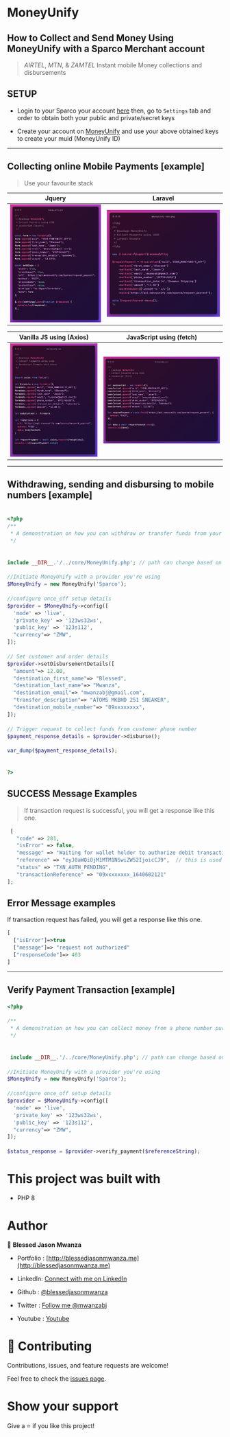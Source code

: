 # MoneyUnify

## How to Collect and Send Money Using MoneyUnify with a Sparco Merchant account

  > *AIRTEL*, *MTN*, & *ZAMTEL*  Instant mobile Money collections and disbursements

 
 ## SETUP

-  Login to your Sparco your account [here](https://gateway.sparco.io/) then, go to ```Settings``` tab and   order to obtain both your public and private/secret keys


 - Create your account on [MoneyUnify](https://dashboard.moneyunify.com) and use your above obtained keys to create your  muid (MoneyUnify ID)

 <!-- - See examples in [Collect_money.php](collect_money.php) and pick from your favorite stack -->

 <!-- - You can also utilize the [Disburse / WithDraw](disburse_withdraw.php) sample file to learn how you can transfer money from your Virtual account after collection, to any mobile number. *Kindly note* After collection of payments from online clients, You'd have to wait for some 3 days or so in order to have your funds ready for disbursement. Contact the [Sparco Team](https://www.sparcopay.com/) for more information on this -->
<hr>

## Collecting online Mobile Payments [example]
> Use your favourite stack 

<table>
  <thead>
    <tr>
      <th>Jquery</th>
      <th>Laravel</th>
    </tr>
  </thead>
  <tbody>
    <tr>
      <td>
        <img src="./collect/JQuery.png"/>
      </td>
      <td>
        <img src="./collect/Laravel.png"/>
      </td>
    </tr>
   </tbody>
</table>


<table>
  <thead>
    <tr>
      <th>Vanilla JS using (Axios)</th>
      <th>JavaScript using (fetch)</th>
    </tr>
  </thead>
  <tbody>
    <tr>
      <td>
        <img src="./collect/js axios.png"/>
      </td>
      <td>
        <img src="./collect/JS fetch.png"/>
      </td>
    </tr>
  </tbody>
</table>





<hr />

## Withdrawing, sending and disbursing to mobile numbers [example]


```php

<?php
/**
 * A demonstration on how you can withdraw or transfer funds from your virtual account to any mobile number Using Sparco
 */


include __DIR__.'/../core/MoneyUnify.php'; // path can change based on where your file is located

//Initiate MoneyUnify with a provider you're using
$MoneyUnify = new MoneyUnify('Sparco');

//configure once_off setup details
$provider = $MoneyUnify->config([
  'mode' => 'live',
  'private_key' => '123ws32ws',
  'public_key' => '123s112',
  "currency"=> "ZMW",
]);

// Set customer and order details
$provider->setDisbursementDetails([
  "amount"=> 12.00,
  "destination_first_name"=> "Blessed",
  "destination_last_name"=> "Mwanza",
  "destination_email"=> "mwanzabj@gmail.com",
  "transfer_description"=> "ATOMS MKBHD 251 SNEAKER",
  "destination_mobile_number"=> "09xxxxxxxx",
]);

// Trigger request to collect funds from customer phone number
$payment_response_details = $provider->disburse();

var_dump($payment_response_details);


?>

```




## SUCCESS Message Examples

> If transaction request is successful, you will get a response like this one.
```php
 [
   "code" => 201, 
   "isError" => false, 
   "message" => "Waiting for wallet holder to authorize debit transaction.", 
   "reference" => "eyJ0aWQiOjM1MTM1NSwiZW52IjoicCJ9",  // this is used for transaction verification
   "status" => "TXN_AUTH_PENDING", 
   "transactionReference" => "09xxxxxxxx_1640602121" 
];

```

## Error Message examples

If transaction request has failed, you will get a response like this one.

```php
[
  ["isError"]=>true
  ["message"]=> "request not authorized"
  ["responseCode"]=> 403
]
```

<hr />

##  Verify Payment Transaction [example]

```php
<?php

/**
 * A demonstration on how you can collect money from a phone number purchasing products on your platform or website
 */


 include __DIR__.'/../core/MoneyUnify.php'; // path can change based on where your file is located

//Initiate MoneyUnify with a provider you're using
$MoneyUnify = new MoneyUnify('Sparco');

//configure once_off setup details
$provider = $MoneyUnify->config([
  'mode' => 'live',
  'private_key' => '123ws32ws',
  'public_key' => '123s112',
  "currency"=> "ZMW",
]);

$status_response = $provider->verify_payment($referenceString);

```

# This project was built with

- PHP 8

# Author

👤 **Blessed Jason Mwanza**
- Portfolio : [http://blessedjasonmwanza.me](http://blessedjasonmwanza.me)

- LinkedIn: [Connect with me on LinkedIn](https://www.linkedin.com/in/blessedjasonmwanza)

- Github : [@blessedjasonmwanza](https://github.com/blessedjasonmwanza)

- Twitter : [Follow me @mwanzabj](https://twitter.com/mwanzabj)

- Youtube : [Youtube](https://www.youtube.com/@blessedjasonmwanza)

# 🤝 Contributing

Contributions, issues, and feature requests are welcome!

Feel free to check the [issues page](https://github.com/blessedjasonmwanza/MoneyUnify/issues).

# Show your support

Give a ⭐️ if you like this project!